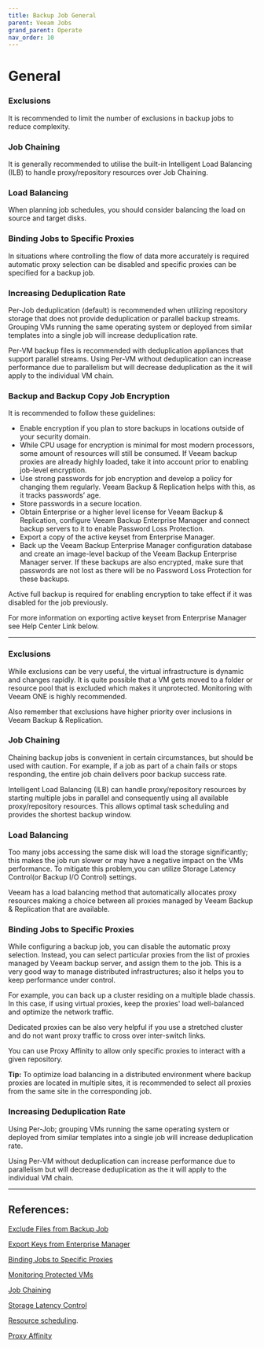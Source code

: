 ```yaml
---
title: Backup Job General
parent: Veeam Jobs
grand_parent: Operate
nav_order: 10
---
```


<!-- Best Practice Section -->

# General

### Exclusions

It is recommended to limit the number of exclusions in backup jobs to reduce complexity.

### Job Chaining

It is generally recommended to utilise the built-in Intelligent Load Balancing (ILB) to handle proxy/repository resources over Job Chaining.


### Load Balancing

When planning job schedules, you should consider balancing the load on source and target disks.


### Binding Jobs to Specific Proxies

In situations where controlling the flow of data more accurately is required automatic proxy selection can be disabled and specific proxies can be specified for a backup job.


### Increasing Deduplication Rate

Per-Job deduplication (default) is recommended when utilizing repository storage that does not provide deduplication or parallel backup streams. Grouping VMs
 running the same operating system or deployed from similar templates into a single job will increase deduplication rate.

Per-VM backup files is recommended with deduplication appliances that support parallel streams. Using Per-VM without deduplication can increase performance due
 to parallelism but will decrease deduplication as the it will apply to the individual VM chain.




### Backup and Backup Copy Job Encryption
It is recommended to follow these guidelines:

-   Enable encryption if you plan to store backups in locations outside of your security domain.
-   While CPU usage for encryption is minimal for most modern processors, some amount of resources will still be consumed. If Veeam backup proxies are already
highly loaded, take it into account prior to enabling job-level encryption.
-   Use strong passwords for job encryption and develop a policy for changing them regularly. Veeam Backup & Replication helps with this, as it tracks passwords’ age.
-   Store passwords in a secure location.
-   Obtain Enterprise or a higher level license for Veeam Backup & Replication, configure Veeam Backup Enterprise Manager and connect backup servers to it to
enable Password Loss Protection.
-   Export a copy of the active keyset from Enterprise Manager.
-   Back up the Veeam Backup Enterprise Manager configuration database and create an image-level backup of the Veeam Backup Enterprise Manager server.
If these backups are also encrypted, make sure that passwords are not lost as there will be no Password Loss Protection for these backups.

Active full backup is required for enabling encryption to take effect if it was disabled for the job previously.

For more information on exporting active keyset from Enterprise Manager see Help Center Link below.

<hr>

<!-- supporting information -->


### Exclusions

While exclusions can be very useful, the virtual infrastructure is dynamic and changes
rapidly. It is quite possible that a VM gets moved to a folder or resource pool that is excluded which makes it unprotected. Monitoring with Veeam ONE is
highly recommended.

Also remember that exclusions have higher priority over inclusions in Veeam Backup & Replication.

### Job Chaining

Chaining backup jobs is convenient in certain circumstances, but should be used with caution. For example, if a job as part of a chain fails or stops responding, the entire job chain delivers poor backup success rate.

Intelligent Load Balancing (ILB) can handle proxy/repository resources by starting multiple jobs in parallel and consequently using all available proxy/repository resources. This allows optimal task scheduling and provides the shortest backup window.

### Load Balancing

Too many jobs accessing the same disk will load the storage significantly; this makes the job run slower or may have a negative impact on the VMs performance. To mitigate this problem,you can utilize Storage Latency Control(or Backup I/O Control) settings.

Veeam has a load balancing method that automatically allocates proxy resources making a choice between all proxies managed by Veeam Backup & Replication
that are available.

### Binding Jobs to Specific Proxies

While configuring a backup job, you can disable the automatic proxy selection. Instead, you can select particular proxies from the list of proxies managed
by Veeam backup server, and assign them to the job. This is a very good way to manage distributed infrastructures; also it helps you to keep performance under control.

For example, you can back up a cluster residing on a multiple blade chassis. In this case, if using virtual proxies, keep the proxies' load well-balanced
 and optimize the network traffic.

Dedicated proxies can be also very helpful if you use a stretched cluster and do not want proxy traffic to cross over inter-switch links.

You can use Proxy Affinity to allow only specific proxies to interact with a given repository.

**Tip:** To optimize load balancing in a distributed environment where backup proxies are located in multiple sites, it is recommended to select all proxies
 from the same site in the corresponding job.

### Increasing Deduplication Rate

Using Per-Job; grouping VMs running the same operating system or deployed from similar templates into a single job will increase deduplication rate.

Using Per-VM without deduplication can increase performance due to parallelism but will decrease deduplication as the it will apply to the individual VM chain.

<hr>

<!-- References -->

## References:

[Exclude Files from Backup Job](https://helpcenter.veeam.com/docs/backup/vsphere/backup_job_excludes_vm.html?ver=100)

[Export Keys from Enterprise Manager](https://helpcenter.veeam.com/docs/backup/em/em_export_import_keys.html?ver=100)

[Binding Jobs to Specific Proxies](https://helpcenter.veeam.com/docs/backup/vsphere/backup_job_storage_vm.html?ver=100)

[Monitoring Protected VMs](https://helpcenter.veeam.com/docs/one/reporter/protected_vms.html?ver=100)

[Job Chaining](https://helpcenter.veeam.com/docs/backup/vsphere/job_schedule.html?ver=100#chain)

[Storage Latency Control](https://helpcenter.veeam.com/docs/backup/vsphere/io_settings.html?ver=100)

[Resource scheduling](https://helpcenter.veeam.com/docs/backup/vsphere/resource_scheduling.html?ver=100).

[Proxy Affinity](https://helpcenter.veeam.com/docs/backup/vsphere/proxy_affinity.html?ver=100)
